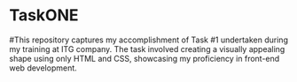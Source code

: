 # TaskONE
#This repository captures my accomplishment of Task #1 undertaken during my training at ITG company.
 The task involved creating a visually appealing shape using only HTML and CSS, showcasing my proficiency in front-end web development.
